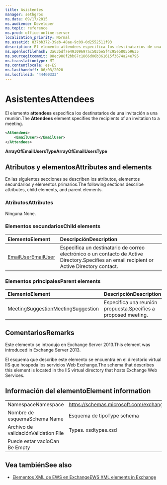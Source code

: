 ```yaml
---
title: Asistentes
manager: sethgros
ms.date: 09/17/2015
ms.audience: Developer
ms.topic: reference
ms.prod: office-online-server
localization_priority: Normal
ms.assetid: 837bb372-39eb-48ae-9c09-0d2552511f93
description: El elemento attendees especifica los destinatarios de una invitación a una reunión.
ms.openlocfilehash: 3a63bdf7e49309697ac503be5f4c95eb805b9635
ms.sourcegitcommit: 88ec988f2bb67c1866d06b361615f3674a24e795
ms.translationtype: MT
ms.contentlocale: es-ES
ms.lasthandoff: 06/03/2020
ms.locfileid: "44460333"
---
```

# <a name="attendees"></a><span data-ttu-id="3f7f5-103">Asistentes</span><span class="sxs-lookup"><span data-stu-id="3f7f5-103">Attendees</span></span>

<span data-ttu-id="3f7f5-104">El elemento **attendees** especifica los destinatarios de una invitación a una reunión.</span><span class="sxs-lookup"><span data-stu-id="3f7f5-104">The **Attendees** element specifies the recipients of an invitation to a meeting.</span></span> 
  
```XML
<Attendees>
    <EmailUser></EmailUser>
</Attendees>
```

 <span data-ttu-id="3f7f5-105">**ArrayOfEmailUsersType**</span><span class="sxs-lookup"><span data-stu-id="3f7f5-105">**ArrayOfEmailUsersType**</span></span>
## <a name="attributes-and-elements"></a><span data-ttu-id="3f7f5-106">Atributos y elementos</span><span class="sxs-lookup"><span data-stu-id="3f7f5-106">Attributes and elements</span></span>

<span data-ttu-id="3f7f5-107">En las siguientes secciones se describen los atributos, elementos secundarios y elementos primarios.</span><span class="sxs-lookup"><span data-stu-id="3f7f5-107">The following sections describe attributes, child elements, and parent elements.</span></span>
  
### <a name="attributes"></a><span data-ttu-id="3f7f5-108">Atributos</span><span class="sxs-lookup"><span data-stu-id="3f7f5-108">Attributes</span></span>

<span data-ttu-id="3f7f5-109">Ninguna.</span><span class="sxs-lookup"><span data-stu-id="3f7f5-109">None.</span></span>
  
### <a name="child-elements"></a><span data-ttu-id="3f7f5-110">Elementos secundarios</span><span class="sxs-lookup"><span data-stu-id="3f7f5-110">Child elements</span></span>

|<span data-ttu-id="3f7f5-111">**Elemento**</span><span class="sxs-lookup"><span data-stu-id="3f7f5-111">**Element**</span></span>|<span data-ttu-id="3f7f5-112">**Descripción**</span><span class="sxs-lookup"><span data-stu-id="3f7f5-112">**Description**</span></span>|
|:-----|:-----|
|[<span data-ttu-id="3f7f5-113">EmailUser</span><span class="sxs-lookup"><span data-stu-id="3f7f5-113">EmailUser</span></span>](emailuser.md) <br/> |<span data-ttu-id="3f7f5-114">Especifica un destinatario de correo electrónico o un contacto de Active Directory.</span><span class="sxs-lookup"><span data-stu-id="3f7f5-114">Specifies an email recipient or Active Directory contact.</span></span>  <br/> |
   
### <a name="parent-elements"></a><span data-ttu-id="3f7f5-115">Elementos principales</span><span class="sxs-lookup"><span data-stu-id="3f7f5-115">Parent elements</span></span>

|<span data-ttu-id="3f7f5-116">**Elemento**</span><span class="sxs-lookup"><span data-stu-id="3f7f5-116">**Element**</span></span>|<span data-ttu-id="3f7f5-117">**Descripción**</span><span class="sxs-lookup"><span data-stu-id="3f7f5-117">**Description**</span></span>|
|:-----|:-----|
|[<span data-ttu-id="3f7f5-118">MeetingSuggestion</span><span class="sxs-lookup"><span data-stu-id="3f7f5-118">MeetingSuggestion</span></span>](meetingsuggestion.md) <br/> |<span data-ttu-id="3f7f5-119">Especifica una reunión propuesta.</span><span class="sxs-lookup"><span data-stu-id="3f7f5-119">Specifies a proposed meeting.</span></span>  <br/> |
   
## <a name="remarks"></a><span data-ttu-id="3f7f5-120">Comentarios</span><span class="sxs-lookup"><span data-stu-id="3f7f5-120">Remarks</span></span>

<span data-ttu-id="3f7f5-121">Este elemento se introdujo en Exchange Server 2013.</span><span class="sxs-lookup"><span data-stu-id="3f7f5-121">This element was introduced in Exchange Server 2013.</span></span>
  
<span data-ttu-id="3f7f5-122">El esquema que describe este elemento se encuentra en el directorio virtual IIS que hospeda los servicios Web Exchange.</span><span class="sxs-lookup"><span data-stu-id="3f7f5-122">The schema that describes this element is located in the IIS virtual directory that hosts Exchange Web Services.</span></span>
  
## <a name="element-information"></a><span data-ttu-id="3f7f5-123">Información del elemento</span><span class="sxs-lookup"><span data-stu-id="3f7f5-123">Element information</span></span>

|||
|:-----|:-----|
|<span data-ttu-id="3f7f5-124">Namespace</span><span class="sxs-lookup"><span data-stu-id="3f7f5-124">Namespace</span></span>  <br/> |https://schemas.microsoft.com/exchange/services/2006/types  <br/> |
|<span data-ttu-id="3f7f5-125">Nombre de esquema</span><span class="sxs-lookup"><span data-stu-id="3f7f5-125">Schema Name</span></span>  <br/> |<span data-ttu-id="3f7f5-126">Esquema de tipo</span><span class="sxs-lookup"><span data-stu-id="3f7f5-126">Type schema</span></span>  <br/> |
|<span data-ttu-id="3f7f5-127">Archivo de validación</span><span class="sxs-lookup"><span data-stu-id="3f7f5-127">Validation File</span></span>  <br/> |<span data-ttu-id="3f7f5-128">Types. xsd</span><span class="sxs-lookup"><span data-stu-id="3f7f5-128">types.xsd</span></span>  <br/> |
|<span data-ttu-id="3f7f5-129">Puede estar vacío</span><span class="sxs-lookup"><span data-stu-id="3f7f5-129">Can Be Empty</span></span>  <br/> ||
   
## <a name="see-also"></a><span data-ttu-id="3f7f5-130">Vea también</span><span class="sxs-lookup"><span data-stu-id="3f7f5-130">See also</span></span>

- [<span data-ttu-id="3f7f5-131">Elementos XML de EWS en Exchange</span><span class="sxs-lookup"><span data-stu-id="3f7f5-131">EWS XML elements in Exchange</span></span>](ews-xml-elements-in-exchange.md)

